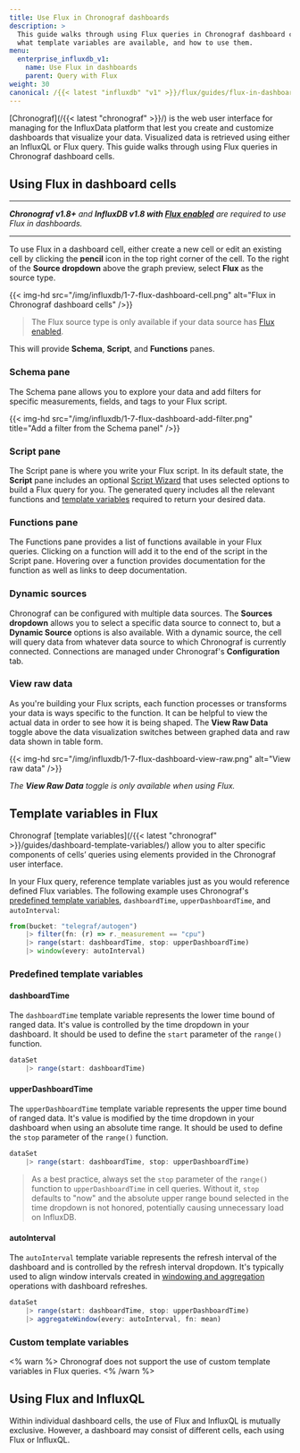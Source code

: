 ```yaml
---
title: Use Flux in Chronograf dashboards
description: >
  This guide walks through using Flux queries in Chronograf dashboard cells,
  what template variables are available, and how to use them.
menu:
  enterprise_influxdb_v1:
    name: Use Flux in dashboards
    parent: Query with Flux
weight: 30
canonical: /{{< latest "influxdb" "v1" >}}/flux/guides/flux-in-dashboards/
---
```


[Chronograf](/{{< latest "chronograf" >}}/) is the web user interface for managing for the
InfluxData platform that lest you create and customize dashboards that visualize your data.
Visualized data is retrieved using either an InfluxQL or Flux query.
This guide walks through using Flux queries in Chronograf dashboard cells.

## Using Flux in dashboard cells

---

_**Chronograf v1.8+** and **InfluxDB v1.8 with [Flux enabled](/enterprise_influxdb/v1/flux/installation)**
are required to use Flux in dashboards._

---

To use Flux in a dashboard cell, either create a new cell or edit an existing cell
by clicking the **pencil** icon in the top right corner of the cell.
To the right of the **Source dropdown** above the graph preview, select **Flux** as the source type.

{{< img-hd src="/img/influxdb/1-7-flux-dashboard-cell.png" alt="Flux in Chronograf dashboard cells" />}}

> The Flux source type is only available if your data source has
> [Flux enabled](/enterprise_influxdb/v1/flux/installation).

This will provide **Schema**, **Script**, and **Functions** panes.

### Schema pane
The Schema pane allows you to explore your data and add filters for specific
measurements, fields, and tags to your Flux script.

{{< img-hd src="/img/influxdb/1-7-flux-dashboard-add-filter.png" title="Add a filter from the Schema panel" />}}

### Script pane
The Script pane is where you write your Flux script.
In its default state, the **Script** pane includes an optional [Script Wizard](/chronograf/v1/guides/querying-data/#explore-data-with-flux)
that uses selected options to build a Flux query for you.
The generated query includes all the relevant functions and [template variables](#template-variables-in-flux)
required to return your desired data.

### Functions pane
The Functions pane provides a list of functions available in your Flux queries.
Clicking on a function will add it to the end of the script in the Script pane.
Hovering over a function provides documentation for the function as well as links
to deep documentation.

### Dynamic sources
Chronograf can be configured with multiple data sources.
The **Sources dropdown** allows you to select a specific data source to connect to,
but a **Dynamic Source** options is also available.
With a dynamic source, the cell will query data from whatever data source to which
Chronograf is currently connected.
Connections are managed under Chronograf's **Configuration** tab.

### View raw data
As you're building your Flux scripts, each function processes or transforms your
data is ways specific to the function.
It can be helpful to view the actual data in order to see how it is being shaped.
The **View Raw Data** toggle above the data visualization switches between graphed
data and raw data shown in table form.

{{< img-hd src="/img/influxdb/1-7-flux-dashboard-view-raw.png" alt="View raw data" />}}

_The **View Raw Data** toggle is only available when using Flux._

## Template variables in Flux
Chronograf [template variables](/{{< latest "chronograf" >}}/guides/dashboard-template-variables/)
allow you to alter specific components of cells’ queries using elements provided in the
Chronograf user interface.

In your Flux query, reference template variables just as you would reference defined Flux variables.
The following example uses Chronograf's [predefined template variables](#predefined-template-variables),
`dashboardTime`, `upperDashboardTime`, and `autoInterval`:

```js
from(bucket: "telegraf/autogen")
    |> filter(fn: (r) => r._measurement == "cpu")
    |> range(start: dashboardTime, stop: upperDashboardTime)
    |> window(every: autoInterval)
```

### Predefined template variables

#### dashboardTime
The `dashboardTime` template variable represents the lower time bound of ranged data.
It's value is controlled by the time dropdown in your dashboard.
It should be used to define the `start` parameter of the `range()` function.

```js
dataSet
    |> range(start: dashboardTime)
```

#### upperDashboardTime
The `upperDashboardTime` template variable represents the upper time bound of ranged data.
It's value is modified by the time dropdown in your dashboard when using an absolute time range.
It should be used to define the `stop` parameter of the `range()` function.

```js
dataSet
    |> range(start: dashboardTime, stop: upperDashboardTime)
```
> As a best practice, always set the `stop` parameter of the `range()` function to `upperDashboardTime` in cell queries.
> Without it, `stop` defaults to "now" and the absolute upper range bound selected in the time dropdown is not honored,
> potentially causing unnecessary load on InfluxDB.

#### autoInterval
The `autoInterval` template variable represents the refresh interval of the dashboard
and is controlled by the refresh interval dropdown.
It's typically used to align window intervals created in
[windowing and aggregation](/enterprise_influxdb/v1/flux/guides/window-aggregate) operations with dashboard refreshes.

```js
dataSet
    |> range(start: dashboardTime, stop: upperDashboardTime)
    |> aggregateWindow(every: autoInterval, fn: mean)
```

### Custom template variables
<% warn %>
Chronograf does not support the use of custom template variables in Flux queries.
<% /warn %>

## Using Flux and InfluxQL
Within individual dashboard cells, the use of Flux and InfluxQL is mutually exclusive.
However, a dashboard may consist of different cells, each using Flux or InfluxQL.
